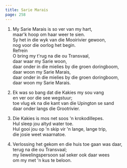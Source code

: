 ```yaml
---
title: Sarie Marais
page: 258
---  
```



1. My Sarie Marais is so ver van my hart,  
maar'k hoop om haar weer te sien.  
Sy het in die wyk van die Mooirivier gewoon,  
nog voor die oorlog het begin.  
Refrein  
O bring my t'rug na die ou Transvaal,  
daar waar my Sarie woon,  
daar onder in die mielies by die groen doringboom,  
daar woon my Sarie Marais,  
daar onder in die mielies by die groen doringboom,  
daar woon my Sarie Marais.  


2. Ek was so bang dat die Kakies my sou vang  
en ver oor die see wegstuur;  
toe vlug ek na die kant van die Upington se sand  
daar onder langs die Grootrivier.  


3. Die Kakies is mos net soos 'n krokodillepes.  
Hul sleep jou altyd water toe.  
Hul gooi jou op 'n skip vir 'n lange, lange trip,  
die josie weet waarnatoe.  


4. Verlossing het gekom en die huis toe gaan was daar,  
terug na die ou Transvaal;  
my liewelingspersoon sal seker ook daar wees  
om my met 'n kus te beloon.  